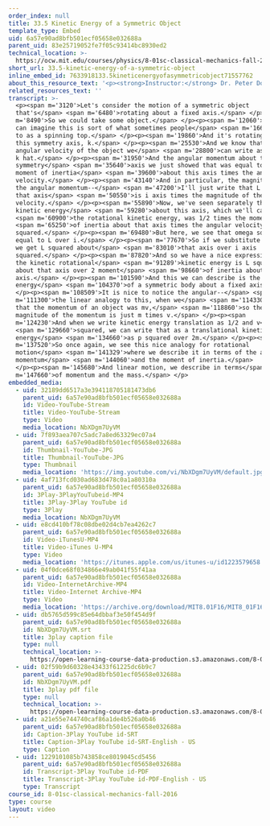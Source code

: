 ```yaml
---
order_index: null
title: 33.5 Kinetic Energy of a Symmetric Object
template_type: Embed
uid: 6a57e90ad8bfb501ecf05658e032688a
parent_uid: 83e25719052fe7f05c93414bc8930ed2
technical_location: >-
  https://ocw.mit.edu/courses/physics/8-01sc-classical-mechanics-fall-2016/week-11-angular-momentum/33.5-kinetic-energy-of-a-symmetric-object/33.5-kinetic-energy-of-a-symmetric-object
short_url: 33.5-kinetic-energy-of-a-symmetric-object
inline_embed_id: 7633918133.5kineticenergyofasymmetricobject71557762
about_this_resource_text: '<p><strong>Instructor:</strong> Dr. Peter Dourmashkin</p>'
related_resources_text: ''
transcript: >-
  <p><span m='3120'>Let's consider the motion of a symmetric object
  that's</span> <span m='6480'>rotating about a fixed axis.</span> </p><p><span
  m='8490'>So we could take some object.</span> </p><p><span m='12060'>And we
  can imagine this is sort of what sometimes people</span> <span m='16650'>refer
  to as a spinning top.</span> </p><p><span m='19860'>And it's rotating about
  this symmetry axis, k.</span> </p><p><span m='25530'>And we know that the
  angular velocity of the object we</span> <span m='28800'>can write as omega z
  k hat.</span> </p><p><span m='31950'>And the angular momentum about this
  symmetry</span> <span m='35640'>axis we just showed that was equal to the
  moment of inertia</span> <span m='39600'>about this axis times the angular
  velocity.</span> </p><p><span m='43140'>And in particular, the magnitude of
  the angular momentum--</span> <span m='47200'>I'll just write that L about
  that axis</span> <span m='50550'>is i axis times the magnitude of the angular
  velocity.</span> </p><p><span m='55890'>Now, we've seen separately that the
  kinetic energy</span> <span m='59280'>about this axis, which we'll call</span>
  <span m='60900'>the rotational kinetic energy, was 1/2 times the moment</span>
  <span m='65250'>of inertia about that axis times the angular velocity
  squared.</span> </p><p><span m='69480'>But here, we see that omega squared is
  equal to L over i.</span> </p><p><span m='77670'>So if we substitute that in,
  we get L squared about</span> <span m='83010'>that axis over i axis
  squared.</span> </p><p><span m='87820'>And so we have a nice expression for
  the kinetic rotational</span> <span m='91289'>kinetic energy is L squared
  about that axis over 2 moment</span> <span m='98660'>of inertia about that
  axis.</span> </p><p><span m='101590'>And this we can describe is the kinetic
  energy</span> <span m='104370'>of a symmetric body about a fixed axis.</span>
  </p><p><span m='108509'>It is nice to notice the angular--</span> <span
  m='111300'>the linear analogy to this, when we</span> <span m='114330'>wrote
  that the momentum of an object was mv,</span> <span m='118860'>so the
  magnitude of the momentum is just m times v.</span> </p><p><span
  m='124230'>And when we write kinetic energy translation as 1/2 and v</span>
  <span m='129660'>squared, we can write that as a translational kinetic
  energy</span> <span m='134660'>as p squared over 2m.</span> </p><p><span
  m='137520'>So once again, we see this nice analogy for rotational
  motion</span> <span m='141329'>where we describe it in terms of the angular
  momentum</span> <span m='144060'>and the moment of inertia.</span>
  </p><p><span m='145680'>And linear motion, we describe in terms</span> <span
  m='147660'>of momentum and the mass.</span> </p>
embedded_media:
  - uid: 32189dd6517a3e394118705181473db6
    parent_uid: 6a57e90ad8bfb501ecf05658e032688a
    id: Video-YouTube-Stream
    title: Video-YouTube-Stream
    type: Video
    media_location: NbXDgm7UyVM
  - uid: 7f893aea707c5adc7a8ed63329ec07a4
    parent_uid: 6a57e90ad8bfb501ecf05658e032688a
    id: Thumbnail-YouTube-JPG
    title: Thumbnail-YouTube-JPG
    type: Thumbnail
    media_location: 'https://img.youtube.com/vi/NbXDgm7UyVM/default.jpg'
  - uid: 4af713fcd030ad683d478c0a1a80310a
    parent_uid: 6a57e90ad8bfb501ecf05658e032688a
    id: 3Play-3PlayYouTubeid-MP4
    title: 3Play-3Play YouTube id
    type: 3Play
    media_location: NbXDgm7UyVM
  - uid: e8cd410bf78c08dbe02d4cb7ea4262c7
    parent_uid: 6a57e90ad8bfb501ecf05658e032688a
    id: Video-iTunesU-MP4
    title: Video-iTunes U-MP4
    type: Video
    media_location: 'https://itunes.apple.com/us/itunes-u/id1223579658'
  - uid: 04f0dce68f034866e49ab041f55f41aa
    parent_uid: 6a57e90ad8bfb501ecf05658e032688a
    id: Video-InternetArchive-MP4
    title: Video-Internet Archive-MP4
    type: Video
    media_location: 'https://archive.org/download/MIT8.01F16/MIT8_01F16_L33v03_360p.mp4'
  - uid: db5765d599c85e64dbbaf3e50f454d9f
    parent_uid: 6a57e90ad8bfb501ecf05658e032688a
    id: NbXDgm7UyVM.srt
    title: 3play caption file
    type: null
    technical_location: >-
      https://open-learning-course-data-production.s3.amazonaws.com/8-01sc-classical-mechanics-fall-2016/db5765d599c85e64dbbaf3e50f454d9f_NbXDgm7UyVM.srt
  - uid: 02f59b9d60328e43433f61225dc6b9c7
    parent_uid: 6a57e90ad8bfb501ecf05658e032688a
    id: NbXDgm7UyVM.pdf
    title: 3play pdf file
    type: null
    technical_location: >-
      https://open-learning-course-data-production.s3.amazonaws.com/8-01sc-classical-mechanics-fall-2016/02f59b9d60328e43433f61225dc6b9c7_NbXDgm7UyVM.pdf
  - uid: a21e55e744740caf86a1de4b526a0b46
    parent_uid: 6a57e90ad8bfb501ecf05658e032688a
    id: Caption-3Play YouTube id-SRT
    title: Caption-3Play YouTube id-SRT-English - US
    type: Caption
  - uid: 1229101085b743858ce8019045cd5456
    parent_uid: 6a57e90ad8bfb501ecf05658e032688a
    id: Transcript-3Play YouTube id-PDF
    title: Transcript-3Play YouTube id-PDF-English - US
    type: Transcript
course_id: 8-01sc-classical-mechanics-fall-2016
type: course
layout: video
---
```

